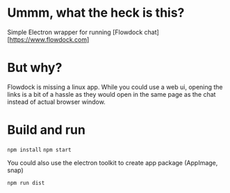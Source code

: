 # Ummm, what the heck is this?

Simple Electron wrapper for running [Flowdock chat][https://www.flowdock.com]

# But why?
Flowdock is missing a linux app. While you could use a web ui, opening the links is a bit of a hassle as they would open in the same page as the chat instead of actual browser window.

# Build and run

`npm install`
`npm start`

You could also use the electron toolkit to create app package (AppImage, snap)

`npm run dist`


